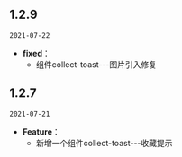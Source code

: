 ## 1.2.9
`2021-07-22`
* **fixed**：
  * 组件collect-toast---图片引入修复

## 1.2.7
`2021-07-21`
* **Feature**：
  * 新增一个组件collect-toast---收藏提示

